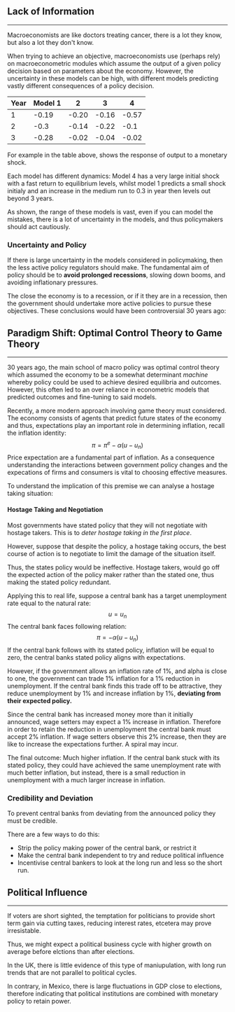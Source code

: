## Lack of Information
--- 
Macroeconomists are like doctors treating cancer, there is a lot they know, but also a lot they don't know. 

When trying to achieve an objective, macroeconomists use (perhaps rely) on macroeconometric modules which assume the output of a given policy decision based on parameters about the economy. However, the uncertainty in these models can be high, with different models predicting vastly different consequences of a policy decision. 

| Year | Model 1 | 2     | 3     | 4     |
| ---- | ------- | ----- | ----- | ----- |
| 1    | -0.19   | -0.20 | -0.16 | -0.57 |
| 2    | -0.3    | -0.14 | -0.22 | -0.1  |
| 3    | -0.28   | -0.02 | -0.04 | -0.02 |

For example in the table above, shows the response of output to a monetary shock. 

Each model has different dynamics: Model 4 has a very large initial shock with a fast return to equilibrium levels, whilst model 1 predicts a small shock initialy and an increase in the medium run to 0.3 in year then levels out beyond 3 years. 

As shown, the range of these models is vast, even if you can model the mistakes, there is a lot of uncertainty in the models, and thus policymakers should act cautiously. 

### Uncertainty and Policy
If there is large uncertainty in the models considered in policymaking, then the less active policy regulators should make. The fundamental aim of policy should be to **avoid prolonged recessions**, slowing down booms, and avoiding inflationary pressures. 

The close the economy is to a recession, or if it they are in a recession, then the government should undertake more active policies to pursue these objectives. These conclusions would have been controversial 30 years ago: 
## Paradigm Shift: Optimal Control Theory to Game Theory 
--- 
30 years ago, the main school of macro policy was optimal control theory which assumed the economy to be a somewhat determinant *machine* whereby policy could be used to achieve desired equilibria and outcomes. However, this often led to an over reliance in econometric models that predicted outcomes and fine-tuning to said models. 

Recently, a more modern approach involving game theory must considered. The economy consists of agents that predict future states of the economy and thus, expectations play an important role in determining inflation, recall the inflation identity: 
$$
\pi = \pi^{e}- \alpha(u - u_{n})
$$
Price expectation are a fundamental part of inflation. As a consequence understanding the interactions between government policy changes and the expecations of firms and consumers is vital to choosing effective measures. 

To understand the implication of this premise we can analyse a hostage taking situation: 

#### Hostage Taking and Negotiation
Most governments have stated policy that they will not negotiate with hostage takers. This is to *deter hostage taking in the first place*. 

However, suppose that despite the policy, a hostage taking occurs, the best course of action is to negotiate to limit the damage of the situation itself.

Thus, the states policy would be ineffective. Hostage takers, would go off the expected action of the policy maker rather than the stated one, thus making the stated policy redundant. 

Applying this to real life, suppose a central bank has a target unemployment rate equal to the natural rate: 
$$u = u_{n}$$
The central bank faces following relation: 
$$\pi=-\alpha(u-u_{n})$$
If the central bank follows with its stated policy, inflation will be equal to zero, the central banks stated policy aligns with expectations. 

However, if the government allows an inflation rate of 1%, and alpha is close to one,  the government can trade 1% inflation for a 1% reduction in unemployment. If the central bank finds this trade off to be attractive, they reduce unemployment by 1% and increase inflation by 1%, **deviating from their expected policy.**

Since the central bank has increased money more than it initially announced, wage setters may expect a 1% increase in inflation. Therefore in order to retain the reduction in unemployment the central bank must accept 2% inflation. If wage setters observe this 2% increase, then they are like to increase the expectations further. A spiral may incur. 

The final outcome: Much higher inflation. If the central bank stuck with its stated policy, they could have achieved the same unemployment rate with much better inflation, but instead, there is a small reduction in unemployment with a much larger increase in inflation. 

### Credibility and Deviation
To prevent central banks from deviating from the announced policy they must be credible. 

There are a few ways to do this: 
- Strip the policy making power of the central bank, or restrict it 
- Make the central bank independent to try and reduce political influence
- Incentivise central bankers to look at the long run and less so the short run. 

## Political Influence
--- 
If voters are short sighted, the temptation for politicians to provide short term gain via cutting taxes, reducing interest rates, etcetera may prove irresistable. 

Thus, we might expect a political business cycle with higher growth on average before elctions than after elections.

In the UK, there is little evidence of this type of maniupulation, with long run trends that are not parallel to political cycles. 

In contrary, in Mexico, there is large fluctuations in GDP close to elections, therefore indicating that political institutions are combined with monetary policy to retain power. 

